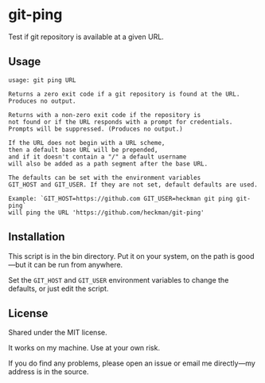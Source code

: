 # git-ping

Test if git repository is available at a given URL.

## Usage

```text
usage: git ping URL

Returns a zero exit code if a git repository is found at the URL.
Produces no output.

Returns with a non-zero exit code if the repository is
not found or if the URL responds with a prompt for credentials.
Prompts will be suppressed. (Produces no output.)

If the URL does not begin with a URL scheme,
then a default base URL will be prepended,
and if it doesn't contain a "/" a default username
will also be added as a path segment after the base URL.

The defaults can be set with the environment variables
GIT_HOST and GIT_USER. If they are not set, default defaults are used.

Example: `GIT_HOST=https://github.com GIT_USER=heckman git ping git-ping`
will ping the URL 'https://github.com/heckman/git-ping'
```

## Installation

This script is in the bin directory. Put it on your system,
on the path is good—but it can be run from anywhere.

Set the `GIT_HOST` and `GIT_USER` environment variables to change the defaults,
or just edit the script.

## License

Shared under the MIT license.

It works on my machine. Use at your own risk.

If you do find any problems, please open an issue
or email me directly—my address is in the source.
